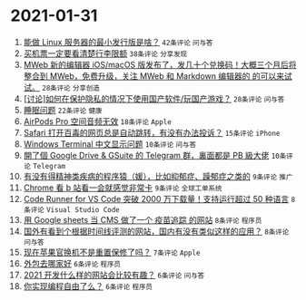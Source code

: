 # 2021-01-31

1. [能做 Linux 服务器的最小发行版是啥？](https://www.v2ex.com/t/749947) `42条评论` `问与答`
1. [买机票一定要看清楚行李限额](https://www.v2ex.com/t/749949) `38条评论` `分享发现`
1. [MWeb 新的编辑器 iOS/macOS 版发布了，发几十个兑换码！大概三个月后将整合到 MWeb，免费升级，关注 MWeb 和 Markdown 编辑器的 的可以来试试。](https://www.v2ex.com/t/749958) `28条评论` `分享创造`
1. [[讨论]如何在保护隐私的情况下使用国产软件/玩国产游戏？](https://www.v2ex.com/t/749960) `28条评论` `问与答`
1. [睡眠问题](https://www.v2ex.com/t/749944) `22条评论` `健康`
1. [AirPods Pro 空间音频无效](https://www.v2ex.com/t/749946) `18条评论` `Apple`
1. [Safari 打开百毒的网页总是自动跳转，有没有办法投诉？](https://www.v2ex.com/t/749969) `15条评论` `iPhone`
1. [Windows Terminal 中文显示问题](https://www.v2ex.com/t/749965) `10条评论` `问与答`
1. [開了個 Google Drive & GSuite 的 Telegram 群，裏面都是 PB 級大佬](https://www.v2ex.com/t/749953) `10条评论` `Telegram`
1. [有没有得精神类疾病的程序猿（媛），比如抑郁症、躁郁症之类的](https://www.v2ex.com/t/749972) `9条评论` `推广`
1. [Chrome 看 b 站看一会就感觉非常卡](https://www.v2ex.com/t/749970) `9条评论` `全球工单系统`
1. [Code Runner for VS Code 突破 2000 万下载量！支持运行超过 50 种语言](https://www.v2ex.com/t/749961) `8条评论` `Visual Studio Code`
1. [用 Google sheets 当 CMS 做了一个 疫苗追踪 的网站](https://www.v2ex.com/t/749951) `8条评论` `程序员`
1. [国外有看到个根据时间线评测的网站，国内有没有类似这样的应用？](https://www.v2ex.com/t/749943) `8条评论` `问与答`
1. [现在苹果官换机不是重置保修了吗？](https://www.v2ex.com/t/749974) `7条评论` `Apple`
1. [外包去哪家好](https://www.v2ex.com/t/749982) `6条评论` `程序员`
1. [2021 开发什么样的网站会比较有趣？](https://www.v2ex.com/t/749977) `6条评论` `问与答`
1. [你实现编程自由了么？](https://www.v2ex.com/t/749942) `6条评论` `程序员`
